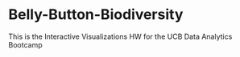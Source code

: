 # Belly-Button-Biodiversity
This is the Interactive Visualizations HW for the UCB Data Analytics Bootcamp
